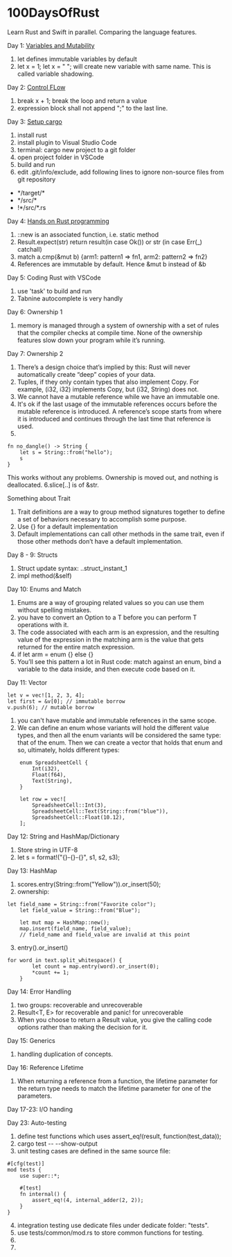 # 100DaysOfRust
Learn Rust and Swift in parallel. Comparing the language features.

Day 1: [Variables and Mutability](https://doc.rust-lang.org/book/ch03-01-variables-and-mutability.html)
1. let defines immutable variables by default
2. let x = 1; let x = "  "; will create new variable with same name. This is called variable shadowing.

Day 2: [Control FLow](https://doc.rust-lang.org/book/ch03-05-control-flow.html)
1. break x + 1; break the loop and return a value
2. expression block shall not append ";" to the last line. 

Day 3: [Setup cargo](https://doc.rust-lang.org/book/ch01-03-hello-cargo.html)
1. install rust
2. install plugin to Visual Studio Code
3. terminal: cargo new project to a git folder
4. open project folder in VSCode
5. build and run
6. edit .git/info/exclude, add following lines to ignore non-source files from git repository
  * \*/target/\*
  * \*/src/\*
  * !\*/src/\*.rs

Day 4: [Hands on Rust programming](https://doc.rust-lang.org/book/ch02-00-guessing-game-tutorial.html)
1. ::new is an associated function, i.e. static method
2. Result.expect(str) return result(in case Ok()) or str (in case Err(_) catchall)
3. match a.cmp(&mut b) {arm1: pattern1 => fn1, arm2: pattern2 => fn2}
4. References are immutable by default. Hence &mut b instead of &b

Day 5: Coding Rust with VSCode
1. use 'task' to build and run
2. Tabnine autocomplete is very handly

Day 6: Ownership 1
1. memory is managed through a system of ownership with a set of rules that the compiler checks at compile time. None of the ownership features slow down your program while it’s running.

Day 7: Ownership 2
1. There’s a design choice that’s implied by this: Rust will never automatically create “deep” copies of your data.
2. Tuples, if they only contain types that also implement Copy. For example, (i32, i32) implements Copy, but (i32, String) does not.
3. We cannot have a mutable reference while we have an immutable one.
4. It's ok if the last usage of the immutable references occurs before the mutable reference is introduced. A reference’s scope starts from where it is introduced and continues through the last time that reference is used.
5. 
```
fn no_dangle() -> String {
    let s = String::from("hello");
    s
}
```
This works without any problems. Ownership is moved out, and nothing is deallocated.
6.slice[..] is of &str.

Something about Trait
1. Trait definitions are a way to group method signatures together to define a set of behaviors necessary to accomplish some purpose.
2. Use {} for a default implementation
3. Default implementations can call other methods in the same trait, even if those other methods don’t have a default implementation.

Day 8 - 9: Structs
1. Struct update syntax: ..struct_instant_1
2. impl method(&self)

Day 10: Enums and Match
1. Enums are a way of grouping related values so you can use them without spelling mistakes.
2. you have to convert an Option<T> to a T before you can perform T operations with it. 
3. The code associated with each arm is an expression, and the resulting value of the expression in the matching arm is the value that gets returned for the entire match expression.
4. if let arm = enum {} else {}
5. You’ll see this pattern a lot in Rust code: match against an enum, bind a variable to the data inside, and then execute code based on it.

Day 11: Vector
```
let v = vec![1, 2, 3, 4];
let first = &v[0]; // immutable borrow 
v.push(6); // mutable borrow
```
1. you can't have mutable and immutable references in the same scope.
2. We can define an enum whose variants will hold the different value types, and then all the enum variants will be considered the same type: that of the enum. Then we can create a vector that holds that enum and so, ultimately, holds different types:
```
    enum SpreadsheetCell {
        Int(i32),
        Float(f64),
        Text(String),
    }

    let row = vec![
        SpreadsheetCell::Int(3),
        SpreadsheetCell::Text(String::from("blue")),
        SpreadsheetCell::Float(10.12),
    ];
```
Day 12: String and HashMap/Dictionary
1. Store string in UTF-8
2. let s = format!("{}-{}-{}", s1, s2, s3);

Day 13: HashMap
1. scores.entry(String::from("Yellow")).or_insert(50);
2. ownership:
```
let field_name = String::from("Favorite color");
    let field_value = String::from("Blue");

    let mut map = HashMap::new();
    map.insert(field_name, field_value);
    // field_name and field_value are invalid at this point
```
3. entry().or_insert()
```
for word in text.split_whitespace() {
        let count = map.entry(word).or_insert(0);
        *count += 1;
    }
```
Day 14: Error Handling
1. two groups: recoverable and unrecoverable
2. Result<T, E> for recoverable and panic! for unrecoverable
3. When you choose to return a Result value, you give the calling code options rather than making the decision for it.

Day 15: Generics
1. handling duplication of concepts.

Day 16: Reference Lifetime
1. When returning a reference from a function, the lifetime parameter for the return type needs to match the lifetime parameter for one of the parameters.


Day 17-23: I/O handing

Day 23: Auto-testing
1. define test functions which uses assert_eq!(result, function(test_data));
2. cargo test -- --show-output
3. unit testing cases are defined in the same source file:
```
#[cfg(test)]
mod tests {
    use super::*;

    #[test]
    fn internal() {
        assert_eq!(4, internal_adder(2, 2));
    }
}
```
4. integration testing use dedicate files under dedicate folder: "tests".
5. use tests/common/mod.rs to store common functions for testing.
6. 
7. 
